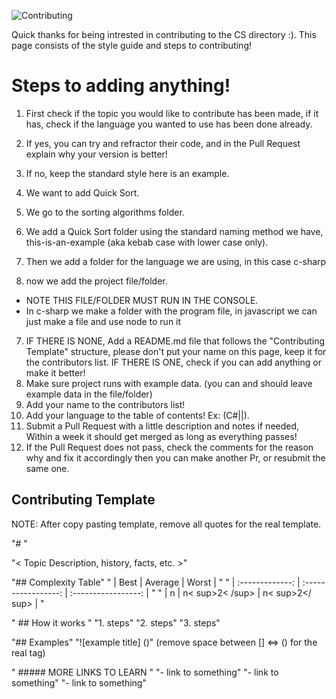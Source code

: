 
![Contributing](https://www.mememaker.net/api/bucket?path=static/img/memes/full/2018/Mar/28/3/matthew-meme-of-land-ethic-127355.png)

Quick thanks for being intrested in contributing to the CS directory :). This page consists of the style guide and steps to contributing!

# Steps to adding anything!
1. First check if the topic you would like to contribute has been made, if it has, check if the language you wanted to use has been done already.
2. If yes, you can try and refractor their code, and in the Pull Request explain why your version is better!
3. If no, keep the standard style here is an example.

1. We want to add Quick Sort.
2. We go to the sorting algorithms folder.
3. We add a Quick Sort folder using the standard naming method we have, this-is-an-example (aka kebab case with lower case only).
4. Then we add a folder for the language we are using, in this case c-sharp
5. now we add the project file/folder. 
* NOTE THIS FILE/FOLDER MUST RUN IN THE CONSOLE.
* In c-sharp we make a folder with the program file, in javascript we can just make a file and use node to run it
7. IF THERE IS NONE, Add a README.md file that follows the "Contributing Template" structure, please don't put your name on this page, keep it for the contributors list. IF THERE IS ONE, check if you can add anything or make it better!
8. Make sure project runs with example data. (you can and should leave example data in the file/folder)
9. Add your name to the contributors list! 
10. Add your language to the table of contents! Ex: (C#|<NEWLANGUAGE>|<ANOTHERONE>).
11. Submit a Pull Request with a little description and notes if needed, Within a week it should get merged as long as everything passes!
12. If the Pull Request does not pass, check the comments for the reason why and fix it accordingly then you can make another Pr, or resubmit the same one.


## Contributing Template

NOTE: After copy pasting template, remove all quotes for the real template.

"# <TOPIC NAME>"

"< Topic Description, history, facts, etc. >"

"## Complexity Table"
" | Best            | Average             | Worst               | "
" | :-------------: | :-----------------: | :-----------------: | "
" | n               | n< sup>2< /sup>      | n< sup>2</ sup>       | "

" ## How it works "
"1. steps"
"2. steps"
"3. steps"

"## Examples"
"![example title] (<link>)" (remove space between [] <=> () for the real tag)

" ##### MORE LINKS TO LEARN <TOPIC NAME>"
"- link to something"
"- link to something"
"- link to something"
